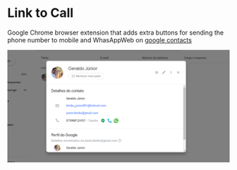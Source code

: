 # Link to Call
Google Chrome browser extension that adds extra buttons for sending the phone number to mobile and WhasAppWeb on [google contacts](https://contacts.google.com/)

![alt text](https://github.com/geraldoantonio/link-to-call-for-google-contacts/blob/master/images/readme.png?raw=true)
